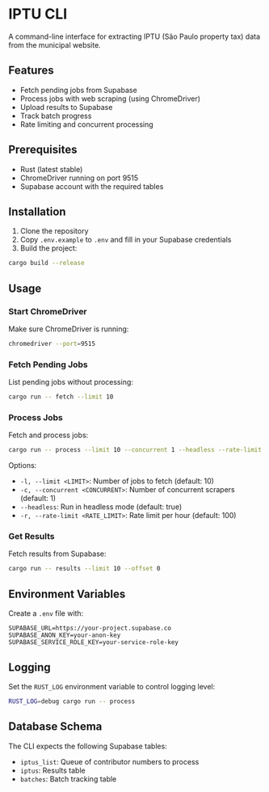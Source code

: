 # IPTU CLI

A command-line interface for extracting IPTU (São Paulo property tax) data from the municipal website.

## Features

- Fetch pending jobs from Supabase
- Process jobs with web scraping (using ChromeDriver)
- Upload results to Supabase
- Track batch progress
- Rate limiting and concurrent processing

## Prerequisites

- Rust (latest stable)
- ChromeDriver running on port 9515
- Supabase account with the required tables

## Installation

1. Clone the repository
2. Copy `.env.example` to `.env` and fill in your Supabase credentials
3. Build the project:

```bash
cargo build --release
```

## Usage

### Start ChromeDriver

Make sure ChromeDriver is running:

```bash
chromedriver --port=9515
```

### Fetch Pending Jobs

List pending jobs without processing:

```bash
cargo run -- fetch --limit 10
```

### Process Jobs

Fetch and process jobs:

```bash
cargo run -- process --limit 10 --concurrent 1 --headless --rate-limit 100
```

Options:
- `-l, --limit <LIMIT>`: Number of jobs to fetch (default: 10)
- `-c, --concurrent <CONCURRENT>`: Number of concurrent scrapers (default: 1)
- `--headless`: Run in headless mode (default: true)
- `-r, --rate-limit <RATE_LIMIT>`: Rate limit per hour (default: 100)

### Get Results

Fetch results from Supabase:

```bash
cargo run -- results --limit 10 --offset 0
```

## Environment Variables

Create a `.env` file with:

```
SUPABASE_URL=https://your-project.supabase.co
SUPABASE_ANON_KEY=your-anon-key
SUPABASE_SERVICE_ROLE_KEY=your-service-role-key
```

## Logging

Set the `RUST_LOG` environment variable to control logging level:

```bash
RUST_LOG=debug cargo run -- process
```

## Database Schema

The CLI expects the following Supabase tables:

- `iptus_list`: Queue of contributor numbers to process
- `iptus`: Results table
- `batches`: Batch tracking table

